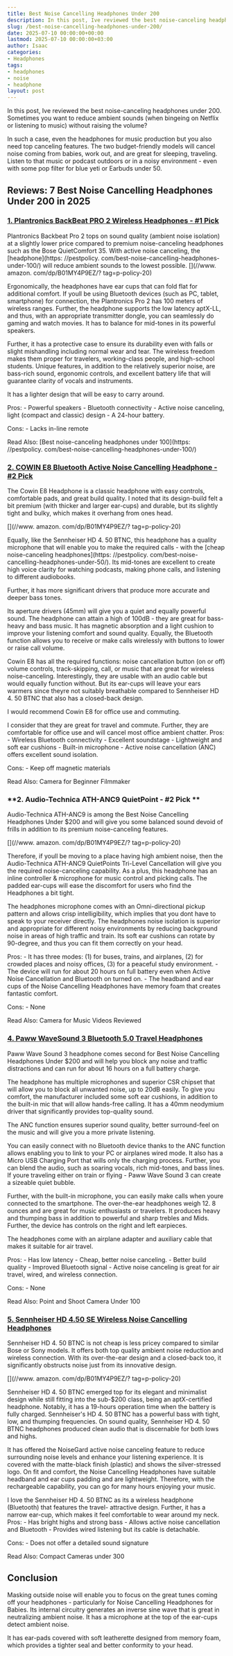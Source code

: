 ```yaml
---
title: Best Noise Cancelling Headphones Under 200
description: In this post, Ive reviewed the best noise-canceling headphones under 200 . Sometimes you want to reduce ambient sounds when bingeing on Netflix or listening...
slug: /best-noise-cancelling-headphones-under-200/
date: 2025-07-10 00:00:00+00:00
lastmod: 2025-07-10 00:00:00+03:00
author: Isaac
categories:
- Headphones
tags:
- headphones
- noise
- headphone
layout: post
---
```


In this post, Ive reviewed the best noise-canceling headphones under 200. Sometimes you want to reduce ambient sounds (when bingeing on Netflix or listening to music) without raising the volume?

In such a case, even the headphones for music production but you also need top canceling features. The two budget-friendly models will cancel noise coming from babies, work out, and are great for sleeping, traveling. Listen to that music or podcast outdoors or in a noisy environment - even with some pop filter for blue yeti or Earbuds under 50.

##  Reviews: 7 Best Noise Cancelling Headphones Under 200 in 2025

###  [1. Plantronics BackBeat PRO 2 Wireless Headphones - #1 Pick](https://www.amazon.com/dp/B01MY4P9EZ/?tag=p-policy-20)

Plantronics Backbeat Pro 2 tops on sound quality (ambient noise isolation) at a slightly lower price compared to premium noise-canceling headphones such as the Bose QuietComfort 35. With active noise canceling, the [headphone](https: //pestpolicy. com/best-noise-cancelling-headphones-under-100/) will reduce ambient sounds to the lowest possible. [](//www. amazon. com/dp/B01MY4P9EZ/? tag=p-policy-20)

Ergonomically, the headphones have ear cups that can fold flat for additional comfort. If youll be using Bluetooth devices (such as PC, tablet, smartphone) for connection, the Plantronics Pro 2 has 100 meters of wireless ranges. Further, the headphone supports the low latency aptX-LL, and thus, with an appropriate transmitter dongle, you can seamlessly do gaming and watch movies. It has to balance for mid-tones in its powerful speakers.

Further, it has a protective case to ensure its durability even with falls or slight mishandling including normal wear and tear. The wireless freedom makes them proper for travelers, working-class people, and high-school students. Unique features, in addition to the relatively superior noise, are bass-rich sound, ergonomic controls, and excellent battery life that will guarantee clarity of vocals and instruments.

It has a lighter design that will be easy to carry around.

Pros: - Powerful speakers - Bluetooth connectivity - Active noise canceling, light (compact and classic) design - A 24-hour battery.

Cons: - Lacks in-line remote

Read Also: [Best noise-canceling headphones under 100](https: //pestpolicy. com/best-noise-cancelling-headphones-under-100/)

###  [2. COWIN E8 Bluetooth Active Noise Cancelling Headphone - #2 Pick](https://www.amazon.com/dp/B07C6CC7TJ/?tag=p-policy-20)

The Cowin E8 Headphone is a classic headphone with easy controls, comfortable pads, and great build quality. I noted that its design-build felt a bit premium (with thicker and larger ear-cups) and durable, but its slightly tight and bulky, which makes it overhang from ones head.

[](//www. amazon. com/dp/B01MY4P9EZ/? tag=p-policy-20)

Equally, like the Sennheiser HD 4. 50 BTNC, this headphone has a quality microphone that will enable you to make the required calls - with the [cheap noise-canceling headphones](https: //pestpolicy. com/best-noise-cancelling-headphones-under-50/). Its mid-tones are excellent to create high voice clarity for watching podcasts, making phone calls, and listening to different audiobooks.

Further, it has more significant drivers that produce more accurate and deeper bass tones.

Its aperture drivers (45mm) will give you a quiet and equally powerful sound. The headphone can attain a high of 100dB - they are great for bass-heavy and bass music. It has magnetic absorption and a light cushion to improve your listening comfort and sound quality. Equally, the Bluetooth function allows you to receive or make calls wirelessly with buttons to lower or raise call volume.

Cowin E8 has all the required functions: noise cancellation button (on or off) volume controls, track-skipping, call, or music that are great for wireless noise-canceling. Interestingly, they are usable with an audio cable but would equally function without. But its ear-cups will leave your ears warmers since theyre not suitably breathable compared to Sennheiser HD 4. 50 BTNC that also has a closed-back design.

I would recommend Cowin E8 for office use and commuting.

I consider that they are great for travel and commute. Further, they are comfortable for office use and will cancel most office ambient chatter. Pros: - Wireless Bluetooth connectivity - Excellent soundstage - Lightweight and soft ear cushions - Built-in microphone - Active noise cancellation (ANC) offers excellent sound isolation.

Cons: - Keep off magnetic materials

Read Also: Camera for Beginner Filmmaker

###  **2. Audio-Technica ATH-ANC9 QuietPoint - #2 Pick **

Audio-Technica ATH-ANC9 is among the Best Noise Cancelling Headphones Under $200 and will give you some balanced sound devoid of frills in addition to its premium noise-canceling features.

[](//www. amazon. com/dp/B01MY4P9EZ/? tag=p-policy-20)

Therefore, if youll be moving to a place having high ambient noise, then the Audio-Technica ATH-ANC9 QuietPoints Tri-Level Cancellation will give you the required noise-canceling capability. As a plus, this headphone has an inline controller & microphone for music control and picking calls. The padded ear-cups will ease the discomfort for users who find the Headphones a bit tight.

The headphones microphone comes with an Omni-directional pickup pattern and allows crisp intelligibility, which implies that you dont have to speak to your receiver directly. The headphones noise isolation is superior and appropriate for different noisy environments by reducing background noise in areas of high traffic and train. Its soft ear cushions can rotate by 90-degree, and thus you can fit them correctly on your head.

Pros: - It has three modes: (1) for buses, trains, and airplanes, (2) for crowded places and noisy offices, (3) for a peaceful study environment. - The device will run for about 20 hours on full battery even when Active Noise Cancellation and Bluetooth on turned on. - The headband and ear cups of the Noise Cancelling Headphones have memory foam that creates fantastic comfort.

Cons: - None

Read Also: Camera for Music Videos Reviewed

###  [4. Paww WaveSound 3 Bluetooth 5.0 Travel Headphones](https://www.amazon.com/dp/B01IEHIMLY/?tag=p-policy-20)

Paww Wave Sound 3 headphone comes second for Best Noise Cancelling Headphones Under $200 and will help you block any noise and traffic distractions and can run for about 16 hours on a full battery charge.

The headphone has multiple microphones and superior CSR chipset that will allow you to block all unwanted noise, up to 20dB easily. To give you comfort, the manufacturer included some soft ear cushions, in addition to the built-in mic that will allow hands-free calling. It has a 40mm neodymium driver that significantly provides top-quality sound.

The ANC function ensures superior sound quality, better surround-feel on the music and will give you a more private listening.

You can easily connect with no Bluetooth device thanks to the ANC function allows enabling you to link to your PC or airplanes wired mode. It also has a Micro USB Charging Port that wills only the charging process. Further, you can blend the audio, such as soaring vocals, rich mid-tones, and bass lines. If youre traveling either on train or flying - Paww Wave Sound 3 can create a sizeable quiet bubble.

Further, with the built-in microphone, you can easily make calls when youre connected to the smartphone. The over-the-ear headphones weigh 12. 8 ounces and are great for music enthusiasts or travelers. It produces heavy and thumping bass in addition to powerful and sharp trebles and Mids. Further, the device has controls on the right and left earpieces.

The headphones come with an airplane adapter and auxiliary cable that makes it suitable for air travel.

Pros: - Has low latency - Cheap, better noise canceling. - Better build quality - Improved Bluetooth signal - Active noise canceling is great for air travel, wired, and wireless connection.

Cons: - None

Read Also: Point and Shoot Camera Under 100

###  [5. Sennheiser HD 4.50 SE Wireless Noise Cancelling Headphones](https://www.amazon.com/dp/B07BMQXVLB/?tag=p-policy-20)

Sennheiser HD 4. 50 BTNC is not cheap is less pricey compared to similar Bose or Sony models. It offers both top quality ambient noise reduction and wireless connection. With its over-the-ear design and a closed-back too, it significantly obstructs noise just from its innovative design.

[](//www. amazon. com/dp/B01MY4P9EZ/? tag=p-policy-20)

Sennheiser HD 4. 50 BTNC emerged top for its elegant and minimalist design while still fitting into the sub-$200 class, being an aptX-certified headphone. Notably, it has a 19-hours operation time when the battery is fully charged. Sennheiser's HD 4. 50 BTNC has a powerful bass with tight, low, and thumping frequencies. On sound quality, Sennheiser HD 4. 50 BTNC headphones produced clean audio that is discernable for both lows and highs.

It has offered the NoiseGard active noise canceling feature to reduce surrounding noise levels and enhance your listening experience. It is covered with the matte-black finish (plastic) and shows the silver-stressed logo. On fit and comfort, the Noise Cancelling Headphones have suitable headband and ear cups padding and are lightweight. Therefore, with the rechargeable capability, you can go for many hours enjoying your music.

I love the Sennheiser HD 4. 50 BTNC as its a wireless headphone (Bluetooth) that features the travel- attractive design. Further, it has a narrow ear-cup, which makes it feel comfortable to wear around my neck. Pros: - Has bright highs and strong bass - Allows active noise cancellation and Bluetooth - Provides wired listening but its cable is detachable.

Cons: - Does not offer a detailed sound signature

Read Also: Compact Cameras under 300

##  Conclusion

Masking outside noise will enable you to focus on the great tunes coming off your headphones - particularly for Noise Cancelling Headphones for Babies. Its internal circuitry generates an inverse sine wave that is great in neutralizing ambient noise. It has a microphone at the top of the ear-cups detect ambient noise.

It has ear-pads covered with soft leatherette designed from memory foam, which provides a tighter seal and better conformity to your head.

